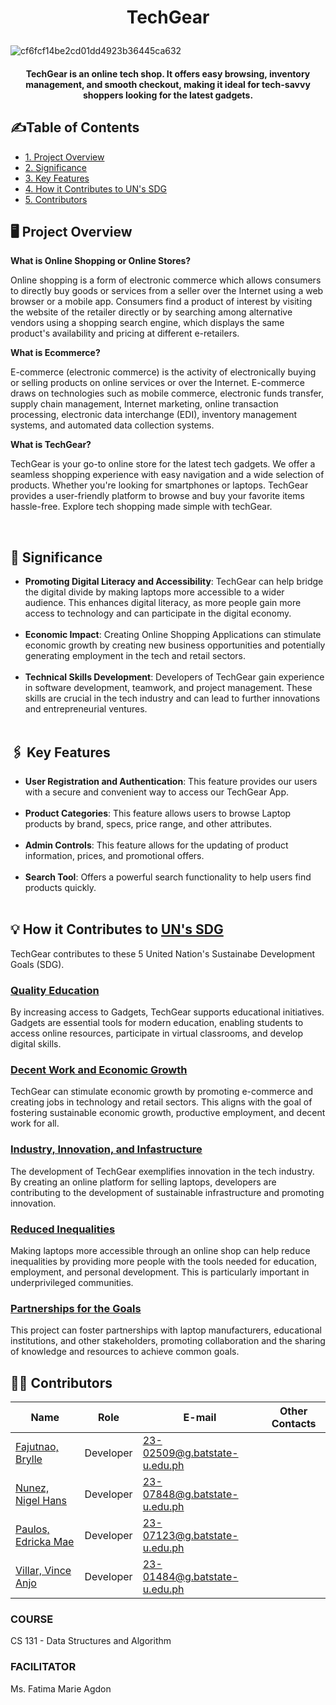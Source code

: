 # <p align="center"> TechGear </p>
![cf6fcf14be2cd01dd4923b36445ca632](https://github.com/user-attachments/assets/ed0ed199-02a1-4d59-bdfc-90a5f4805b6f)
#### <p align="center">TechGear is an online tech shop. It offers easy browsing, inventory management, and smooth checkout, making it ideal for tech-savvy shoppers looking for the latest gadgets.</p>

## ✍️Table of Contents
-  [1. Project Overview](#proj-obv)
-  [2. Significance](#sig)
-  [3. Key Features](#key)
-  [4. How it Contributes to UN's SDG](#un) 
-  [5. Contributors](#contrib) 


## <a id = "proj-obv">  🖥 Project Overview </a> <br>
<b>What is Online Shopping or Online Stores?</b>
<p>Online shopping is a form of electronic commerce which allows consumers to directly buy goods or services from a seller over the Internet using a web browser or a mobile app. Consumers find a product of interest by visiting the website of the retailer directly or by searching among alternative vendors using a shopping search engine, which displays the same product's availability and pricing at different e-retailers.</p>

<b>What is Ecommerce?</b>
<p>E-commerce (electronic commerce) is the activity of electronically buying or selling products on online services or over the Internet. E-commerce draws on technologies such as mobile commerce, electronic funds transfer, supply chain management, Internet marketing, online transaction processing, electronic data interchange (EDI), inventory management systems, and automated data collection systems.</p>

<b>What is TechGear?</b>
<p>TechGear is your go-to online store for the latest tech gadgets. We offer a seamless shopping experience with easy navigation and a wide selection of products. Whether you're looking for smartphones or laptops. TechGear provides a user-friendly platform to browse and buy your favorite items hassle-free. Explore tech shopping made simple with techGear.</p>
<br>

##  <a id = "sig"> 📌 Significance </a><br>
- <b> Promoting Digital Literacy and Accessibility</b>: TechGear can help bridge the digital divide by making laptops more accessible to a wider audience. This enhances digital literacy, as more people gain more access to technology and can participate in the digital economy.<br><br>
- <b>Economic Impact</b>: Creating Online Shopping Applications can stimulate economic growth by creating new business opportunities and potentially generating employment in the tech and retail sectors.<br><br>
- <b>Technical Skills Development</b>: Developers of TechGear gain experience in software development, teamwork, and project management. These skills are crucial in the tech industry and can lead to further innovations and entrepreneurial ventures.<br><br>

##  <a id = "key"> 🖇 Key Features </a><br>
- <b> User Registration and Authentication</b>: This feature provides our users with a secure and convenient way to access our TechGear App.<br><br>
- <b>Product Categories</b>: This feature allows users to browse Laptop products by brand, specs, price range, and other attributes.<br><br>
- <b>Admin Controls</b>: This feature allows for the updating of product information, prices, and promotional offers.<br><br>
- <b>Search Tool</b>: Offers a powerful search functionality to help users find products quickly.<br><br>

## <a id = "un"> 💡 How it Contributes to [UN's SDG](https://education.nationalgeographic.org/resource/sustainable-development-goals/ "Sustainable Development Goals")</a><br>
TechGear contributes to these 5 United Nation's Sustainabe Development Goals (SDG). 

### [**Quality Education**](https://sdgs.un.org/goals/goal4 "SDG 4: Quality Education")
By increasing access to Gadgets, TechGear supports educational initiatives. Gadgets are essential tools for modern education, enabling students to access online resources, participate in virtual classrooms, and develop digital skills.

### [**Decent Work and Economic Growth**](https://sdgs.un.org/goals/goal8 "SDG 8: Decent Work and Economic Growth")
TechGear can stimulate economic growth by promoting e-commerce and creating jobs in technology and retail sectors. This aligns with the goal of fostering sustainable economic growth, productive employment, and decent work for all.

### [**Industry, Innovation, and Infastructure**](https://sdgs.un.org/goals/goal9 "SDG 9: Industry, Innovation, and Infastructure")
The development of TechGear exemplifies innovation in the tech industry. By creating an online platform for selling laptops, developers are contributing to the development of sustainable infrastructure and promoting innovation.

### [**Reduced Inequalities**](https://sdgs.un.org/goals/goal10 "SDG 10: Reduced Inequalities:")
Making laptops more accessible through an online shop can help reduce inequalities by providing more people with the tools needed for education, employment, and personal development. This is particularly important in underprivileged communities.

### [**Partnerships for the Goals**](https://sdgs.un.org/goals/goal17 "SDG 17: Partnerships for the Goals:")
This project can foster partnerships with laptop manufacturers, educational institutions, and other stakeholders, promoting collaboration and the sharing of knowledge and resources to achieve common goals.

##  <a id = "contrib"> 👨‍💻 Contributors </a> <br>
| Name | Role | E-mail | Other Contacts |
| --- | --- | --- | --- |
| <a href = "https://github.com/BrylleFajutnao">Fajutnao, Brylle</a> | Developer | 23-02509@g.batstate-u.edu.ph|   |
| <a href = "https://github.com/NigelHans">Nunez, Nigel Hans</a>|  Developer  | 23-07848@g.batstate-u.edu.ph |  |
| <a href = "https://github.com/EdrickaMaePaulos">Paulos, Edricka Mae</a>| Developer | 23-07123@g.batstate-u.edu.ph | |
| <a href = "https://github.com/FerosC101>">Villar, Vince Anjo</a>| Developer | 23-01484@g.batstate-u.edu.ph | |

<h3> COURSE </h3>
<p> CS 131 - Data Structures and Algorithm</p>
<h3> FACILITATOR </h3>
<p> Ms. Fatima Marie Agdon</p> <br>

